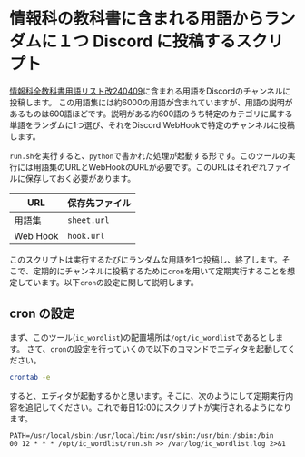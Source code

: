 # 情報科の教科書に含まれる用語からランダムに１つ Discord に投稿するスクリプト

[情報科全教科書用語リスト改240409](https://docs.google.com/spreadsheets/d/1FYsq1-ZmwrovR1j8_Q_M5QmSlj6NIZdy/view#gid=806696916)に含まれる用語をDiscordのチャンネルに投稿します。
この用語集には約6000の用語が含まれていますが、用語の説明があるものは600語ほどです。説明がある約600語のうち特定のカテゴリに属する単語をランダムに1つ選び、それをDiscord WebHookで特定のチャンネルに投稿します。

`run.sh`を実行すると、`python`で書かれた処理が起動する形です。このツールの実行には用語集のURLとWebHookのURLが必要です。このURLはそれぞれファイルに保存しておく必要があります。

| URL | 保存先ファイル |
| --- | --- |
| 用語集 | `sheet.url` |
| Web Hook| `hook.url` |

このスクリプトは実行するたびにランダムな用語を1つ投稿し、終了します。そこで、定期的にチャンネルに投稿するために`cron`を用いて定期実行することを想定しています。以下`cron`の設定に関して説明します。

## cron の設定

まず、このツール(`ic_wordlist`)の配置場所は`/opt/ic_wordlist`であるとします。
さて、`cron`の設定を行っていくので以下のコマンドでエディタを起動してください。

```bash
crontab -e
```

すると、エディタが起動するかと思います。そこに、次のようにして定期実行内容を追記してください。これで毎日12:00にスクリプトが実行されるようになります。

```cron
PATH=/usr/local/sbin:/usr/local/bin:/usr/sbin:/usr/bin:/sbin:/bin
00 12 * * * /opt/ic_wordlist/run.sh >> /var/log/ic_wordlist.log 2>&1
```

